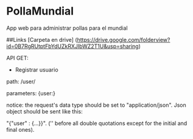 PollaMundial
============

App web para administrar pollas para el mundial

##Links
[Carpeta en drive] (https://drive.google.com/folderview?id=0B7RgRUtptFbYdUZkRXJIbWZ2T1U&usp=sharing)

API GET:
- Registrar usuario

path: /user/

parameters: {user:<user json obj>}

notice: the request's data type should be set to "application/json". Json object should be sent like this: 

"{\"user\" : {...}}". ('\' before all double quotations except for the initial and final ones).
